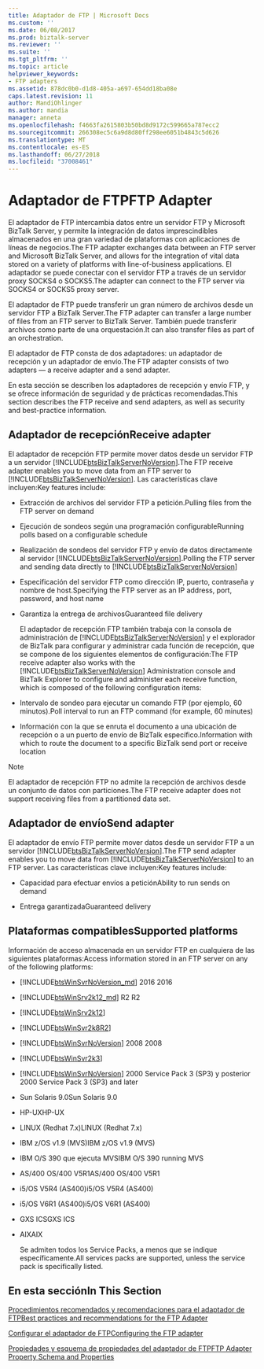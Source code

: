 ```yaml
---
title: Adaptador de FTP | Microsoft Docs
ms.custom: ''
ms.date: 06/08/2017
ms.prod: biztalk-server
ms.reviewer: ''
ms.suite: ''
ms.tgt_pltfrm: ''
ms.topic: article
helpviewer_keywords:
- FTP adapters
ms.assetid: 878dc0b0-d1d8-405a-a697-654dd18ba08e
caps.latest.revision: 11
author: MandiOhlinger
ms.author: mandia
manager: anneta
ms.openlocfilehash: f4663fa2615803b50bd8d9172c599665a787ecc2
ms.sourcegitcommit: 266308ec5c6a9d8d80ff298ee6051b4843c5d626
ms.translationtype: MT
ms.contentlocale: es-ES
ms.lasthandoff: 06/27/2018
ms.locfileid: "37008461"
---
```

# <a name="ftp-adapter"></a><span data-ttu-id="c6b90-102">Adaptador de FTP</span><span class="sxs-lookup"><span data-stu-id="c6b90-102">FTP Adapter</span></span>
<span data-ttu-id="c6b90-103">El adaptador de FTP intercambia datos entre un servidor FTP y Microsoft BizTalk Server, y permite la integración de datos imprescindibles almacenados en una gran variedad de plataformas con aplicaciones de líneas de negocios.</span><span class="sxs-lookup"><span data-stu-id="c6b90-103">The FTP adapter exchanges data between an FTP server and Microsoft BizTalk Server, and allows for the integration of vital data stored on a variety of platforms with line-of-business applications.</span></span> <span data-ttu-id="c6b90-104">El adaptador se puede conectar con el servidor FTP a través de un servidor proxy SOCKS4 o SOCKS5.</span><span class="sxs-lookup"><span data-stu-id="c6b90-104">The adapter can connect to the FTP server via SOCKS4 or SOCKS5 proxy server.</span></span>  
  
 <span data-ttu-id="c6b90-105">El adaptador de FTP puede transferir un gran número de archivos desde un servidor FTP a BizTalk Server.</span><span class="sxs-lookup"><span data-stu-id="c6b90-105">The FTP adapter can transfer a large number of files from an FTP server to BizTalk Server.</span></span> <span data-ttu-id="c6b90-106">También puede transferir archivos como parte de una orquestación.</span><span class="sxs-lookup"><span data-stu-id="c6b90-106">It can also transfer files as part of an orchestration.</span></span>  
  
 <span data-ttu-id="c6b90-107">El adaptador de FTP consta de dos adaptadores: un adaptador de recepción y un adaptador de envío.</span><span class="sxs-lookup"><span data-stu-id="c6b90-107">The FTP adapter consists of two adapters — a receive adapter and a send adapter.</span></span>  

<span data-ttu-id="c6b90-108">En esta sección se describen los adaptadores de recepción y envío FTP, y se ofrece información de seguridad y de prácticas recomendadas.</span><span class="sxs-lookup"><span data-stu-id="c6b90-108">This section describes the FTP receive and send adapters, as well as security and best-practice information.</span></span>  
  
 ## <a name="receive-adapter"></a><span data-ttu-id="c6b90-109">Adaptador de recepción</span><span class="sxs-lookup"><span data-stu-id="c6b90-109">Receive adapter</span></span>  
  
 <span data-ttu-id="c6b90-110">El adaptador de recepción FTP permite mover datos desde un servidor FTP a un servidor [!INCLUDE[btsBizTalkServerNoVersion](../includes/btsbiztalkservernoversion-md.md)].</span><span class="sxs-lookup"><span data-stu-id="c6b90-110">The FTP receive adapter enables you to move data from an FTP server to [!INCLUDE[btsBizTalkServerNoVersion](../includes/btsbiztalkservernoversion-md.md)].</span></span> <span data-ttu-id="c6b90-111">Las características clave incluyen:</span><span class="sxs-lookup"><span data-stu-id="c6b90-111">Key features include:</span></span>  
  
- <span data-ttu-id="c6b90-112">Extracción de archivos del servidor FTP a petición.</span><span class="sxs-lookup"><span data-stu-id="c6b90-112">Pulling files from the FTP server on demand</span></span>  
  
- <span data-ttu-id="c6b90-113">Ejecución de sondeos según una programación configurable</span><span class="sxs-lookup"><span data-stu-id="c6b90-113">Running polls based on a configurable schedule</span></span>  
  
- <span data-ttu-id="c6b90-114">Realización de sondeos del servidor FTP y envío de datos directamente al servidor [!INCLUDE[btsBizTalkServerNoVersion](../includes/btsbiztalkservernoversion-md.md)].</span><span class="sxs-lookup"><span data-stu-id="c6b90-114">Polling the FTP server and sending data directly to [!INCLUDE[btsBizTalkServerNoVersion](../includes/btsbiztalkservernoversion-md.md)]</span></span>  
  
- <span data-ttu-id="c6b90-115">Especificación del servidor FTP como dirección IP, puerto, contraseña y nombre de host.</span><span class="sxs-lookup"><span data-stu-id="c6b90-115">Specifying the FTP server as an IP address, port, password, and host name</span></span>  
  
- <span data-ttu-id="c6b90-116">Garantiza la entrega de archivos</span><span class="sxs-lookup"><span data-stu-id="c6b90-116">Guaranteed file delivery</span></span>  
  
   <span data-ttu-id="c6b90-117">El adaptador de recepción FTP también trabaja con la consola de administración de [!INCLUDE[btsBizTalkServerNoVersion](../includes/btsbiztalkservernoversion-md.md)] y el explorador de BizTalk para configurar y administrar cada función de recepción, que se compone de los siguientes elementos de configuración:</span><span class="sxs-lookup"><span data-stu-id="c6b90-117">The FTP receive adapter also works with the [!INCLUDE[btsBizTalkServerNoVersion](../includes/btsbiztalkservernoversion-md.md)] Administration console and BizTalk Explorer to configure and administer each receive function, which is composed of the following configuration items:</span></span>  
  
- <span data-ttu-id="c6b90-118">Intervalo de sondeo para ejecutar un comando FTP (por ejemplo, 60 minutos).</span><span class="sxs-lookup"><span data-stu-id="c6b90-118">Poll interval to run an FTP command (for example, 60 minutes)</span></span>  
  
- <span data-ttu-id="c6b90-119">Información con la que se enruta el documento a una ubicación de recepción o a un puerto de envío de BizTalk específico.</span><span class="sxs-lookup"><span data-stu-id="c6b90-119">Information with which to route the document to a specific BizTalk send port or receive location</span></span>  
  
> [!NOTE]
>  <span data-ttu-id="c6b90-120">El adaptador de recepción FTP no admite la recepción de archivos desde un conjunto de datos con particiones.</span><span class="sxs-lookup"><span data-stu-id="c6b90-120">The FTP receive adapter does not support receiving files from a partitioned data set.</span></span>  
  
## <a name="send-adapter"></a><span data-ttu-id="c6b90-121">Adaptador de envío</span><span class="sxs-lookup"><span data-stu-id="c6b90-121">Send adapter</span></span>  
  
 <span data-ttu-id="c6b90-122">El adaptador de envío FTP permite mover datos desde un servidor FTP a un servidor [!INCLUDE[btsBizTalkServerNoVersion](../includes/btsbiztalkservernoversion-md.md)].</span><span class="sxs-lookup"><span data-stu-id="c6b90-122">The FTP send adapter enables you to move data from [!INCLUDE[btsBizTalkServerNoVersion](../includes/btsbiztalkservernoversion-md.md)] to an FTP server.</span></span> <span data-ttu-id="c6b90-123">Las características clave incluyen:</span><span class="sxs-lookup"><span data-stu-id="c6b90-123">Key features include:</span></span>  
  
-   <span data-ttu-id="c6b90-124">Capacidad para efectuar envíos a petición</span><span class="sxs-lookup"><span data-stu-id="c6b90-124">Ability to run sends on demand</span></span>  
  
-   <span data-ttu-id="c6b90-125">Entrega garantizada</span><span class="sxs-lookup"><span data-stu-id="c6b90-125">Guaranteed delivery</span></span>  
  
## <a name="supported-platforms"></a><span data-ttu-id="c6b90-126">Plataformas compatibles</span><span class="sxs-lookup"><span data-stu-id="c6b90-126">Supported platforms</span></span>  
<span data-ttu-id="c6b90-127">Información de acceso almacenada en un servidor FTP en cualquiera de las siguientes plataformas:</span><span class="sxs-lookup"><span data-stu-id="c6b90-127">Access information stored in an FTP server on any of the following platforms:</span></span>  

- [!INCLUDE[btsWinSvrNoVersion_md](../includes/btswinsvrnoversion-md.md)]<span data-ttu-id="c6b90-128"> 2016</span><span class="sxs-lookup"><span data-stu-id="c6b90-128"> 2016</span></span>

- [!INCLUDE[btsWinSrv2k12_md](../includes/btswinsrv2k12-md.md)]<span data-ttu-id="c6b90-129"> R2</span><span class="sxs-lookup"><span data-stu-id="c6b90-129"> R2</span></span>
  
- [!INCLUDE[btsWinSrv2k12](../includes/btswinsrv2k12-md.md)]  
  
- [!INCLUDE[btsWinSvr2k8R2](../includes/btswinsvr2k8r2-md.md)]  
  
- [!INCLUDE[btsWinSvrNoVersion](../includes/btswinsvrnoversion-md.md)]<span data-ttu-id="c6b90-130"> 2008</span><span class="sxs-lookup"><span data-stu-id="c6b90-130"> 2008</span></span>  
  
- [!INCLUDE[btsWinSvr2k3](../includes/btswinsvr2k3-md.md)]  
  
- [!INCLUDE[btsWinSvrNoVersion](../includes/btswinsvrnoversion-md.md)]<span data-ttu-id="c6b90-131"> 2000 Service Pack 3 (SP3) y posterior</span><span class="sxs-lookup"><span data-stu-id="c6b90-131"> 2000 Service Pack 3 (SP3) and later</span></span>  
  
- <span data-ttu-id="c6b90-132">Sun Solaris 9.0</span><span class="sxs-lookup"><span data-stu-id="c6b90-132">Sun Solaris 9.0</span></span>  
  
- <span data-ttu-id="c6b90-133">HP-UX</span><span class="sxs-lookup"><span data-stu-id="c6b90-133">HP-UX</span></span>  
  
- <span data-ttu-id="c6b90-134">LINUX (Redhat 7.x)</span><span class="sxs-lookup"><span data-stu-id="c6b90-134">LINUX (Redhat 7.x)</span></span>  
  
- <span data-ttu-id="c6b90-135">IBM z/OS v1.9 (MVS)</span><span class="sxs-lookup"><span data-stu-id="c6b90-135">IBM z/OS v1.9 (MVS)</span></span>  
  
- <span data-ttu-id="c6b90-136">IBM O/S 390 que ejecuta MVS</span><span class="sxs-lookup"><span data-stu-id="c6b90-136">IBM O/S 390 running MVS</span></span>  
  
- <span data-ttu-id="c6b90-137">AS/400 OS/400 V5R1</span><span class="sxs-lookup"><span data-stu-id="c6b90-137">AS/400 OS/400 V5R1</span></span>  
  
- <span data-ttu-id="c6b90-138">i5/OS V5R4 (AS400)</span><span class="sxs-lookup"><span data-stu-id="c6b90-138">i5/OS V5R4 (AS400)</span></span>  
  
- <span data-ttu-id="c6b90-139">i5/OS V6R1 (AS400)</span><span class="sxs-lookup"><span data-stu-id="c6b90-139">i5/OS V6R1 (AS400)</span></span>  
  
- <span data-ttu-id="c6b90-140">GXS ICS</span><span class="sxs-lookup"><span data-stu-id="c6b90-140">GXS ICS</span></span>  
  
- <span data-ttu-id="c6b90-141">AIX</span><span class="sxs-lookup"><span data-stu-id="c6b90-141">AIX</span></span>  
  
  <span data-ttu-id="c6b90-142">Se admiten todos los Service Packs, a menos que se indique específicamente.</span><span class="sxs-lookup"><span data-stu-id="c6b90-142">All services packs are supported, unless the service pack is specifically listed.</span></span>  
  
## <a name="in-this-section"></a><span data-ttu-id="c6b90-143">En esta sección</span><span class="sxs-lookup"><span data-stu-id="c6b90-143">In This Section</span></span>  
  
[<span data-ttu-id="c6b90-144">Procedimientos recomendados y recomendaciones para el adaptador de FTP</span><span class="sxs-lookup"><span data-stu-id="c6b90-144">Best practices and recommendations for the FTP Adapter</span></span>](../core/best-practices-and-recommendations-for-the-ftp-adapter.md)  

[<span data-ttu-id="c6b90-145">Configurar el adaptador de FTP</span><span class="sxs-lookup"><span data-stu-id="c6b90-145">Configuring the FTP adapter</span></span>](../core/configuring-the-ftp-adapter.md)  

[<span data-ttu-id="c6b90-146">Propiedades y esquema de propiedades del adaptador de FTP</span><span class="sxs-lookup"><span data-stu-id="c6b90-146">FTP Adapter Property Schema and Properties</span></span>](../core/ftp-adapter-property-schema-and-properties.md)